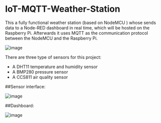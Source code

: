 # IoT-MQTT-Weather-Station

This a fully functional weather station (based on NodeMCU ) whose sends data to a Node-RED dashboard in real time, which 
will be hosted on the Raspberry Pi.  Afterwards it uses MQTT as the communication protocol between the NodeMCU and the Raspberry Pi.

![image](https://user-images.githubusercontent.com/115898447/196005891-319049ee-972c-45bc-9403-e800687e19f9.png)


There are three type of sensors for this project:

* A DHT11 temperature and humidity sensor
* A BMP280 pressure sensor
* A CCS811 air quality sensor

##Sensor interface:

![image](https://user-images.githubusercontent.com/115898447/196005914-650c7d93-d574-41a0-abf4-9d5ca24ec6cf.png)


##Dashboard:

![image](https://user-images.githubusercontent.com/115898447/196005986-423b3f83-ca91-41a2-a6bf-94de27c20b44.png)
